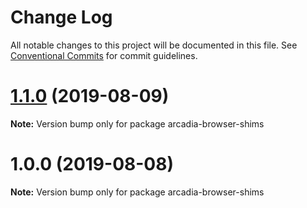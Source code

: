 # Change Log

All notable changes to this project will be documented in this file.
See [Conventional Commits](https://conventionalcommits.org) for commit guidelines.

# [1.1.0](https://github.com/salesmessage/javascript/compare/arcadia-browser-shims@1.0.0...arcadia-browser-shims@1.1.0) (2019-08-09)

**Note:** Version bump only for package arcadia-browser-shims





# 1.0.0 (2019-08-08)

**Note:** Version bump only for package arcadia-browser-shims
